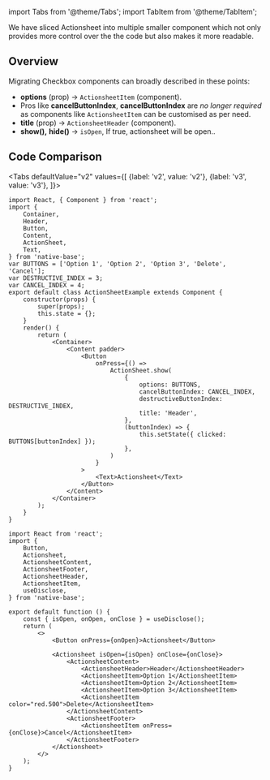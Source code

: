 import Tabs from '@theme/Tabs';
import TabItem from '@theme/TabItem';

We have sliced Actionsheet into multiple smaller component which not only provides more control over the the code but also makes it more readable.

## Overview

Migrating Checkbox components can broadly described in these points:

- **options** (prop) → `ActionsheetItem` (component).
- Pros like **cancelButtonIndex**, **cancelButtonIndex** are _no longer required_ as components like `ActionsheetItem` can be customised as per need.
- **title** (prop) → `ActionsheetHeader` (component).
- **show(),** **hide()** → `isOpen`, If true, actionsheet will be open..

## Code Comparison

<Tabs
defaultValue="v2"
values={[
{label: 'v2', value: 'v2'},
{label: 'v3', value: 'v3'},
]}>
<TabItem value="v2">

```tsx
import React, { Component } from 'react';
import {
	Container,
	Header,
	Button,
	Content,
	ActionSheet,
	Text,
} from 'native-base';
var BUTTONS = ['Option 1', 'Option 2', 'Option 3', 'Delete', 'Cancel'];
var DESTRUCTIVE_INDEX = 3;
var CANCEL_INDEX = 4;
export default class ActionSheetExample extends Component {
	constructor(props) {
		super(props);
		this.state = {};
	}
	render() {
		return (
			<Container>
				<Content padder>
					<Button
						onPress={() =>
							ActionSheet.show(
								{
									options: BUTTONS,
									cancelButtonIndex: CANCEL_INDEX,
									destructiveButtonIndex: DESTRUCTIVE_INDEX,
									title: 'Header',
								},
								(buttonIndex) => {
									this.setState({ clicked: BUTTONS[buttonIndex] });
								},
							)
						}
					>
						<Text>Actionsheet</Text>
					</Button>
				</Content>
			</Container>
		);
	}
}
```

</TabItem>
<TabItem value="v3">

```tsx
import React from 'react';
import {
	Button,
	Actionsheet,
	ActionsheetContent,
	ActionsheetFooter,
	ActionsheetHeader,
	ActionsheetItem,
	useDisclose,
} from 'native-base';

export default function () {
	const { isOpen, onOpen, onClose } = useDisclose();
	return (
		<>
			<Button onPress={onOpen}>Actionsheet</Button>

			<Actionsheet isOpen={isOpen} onClose={onClose}>
				<ActionsheetContent>
					<ActionsheetHeader>Header</ActionsheetHeader>
					<ActionsheetItem>Option 1</ActionsheetItem>
					<ActionsheetItem>Option 2</ActionsheetItem>
					<ActionsheetItem>Option 3</ActionsheetItem>
					<ActionsheetItem color="red.500">Delete</ActionsheetItem>
				</ActionsheetContent>
				<ActionsheetFooter>
					<ActionsheetItem onPress={onClose}>Cancel</ActionsheetItem>
				</ActionsheetFooter>
			</Actionsheet>
		</>
	);
}
```

</TabItem>
</Tabs>
